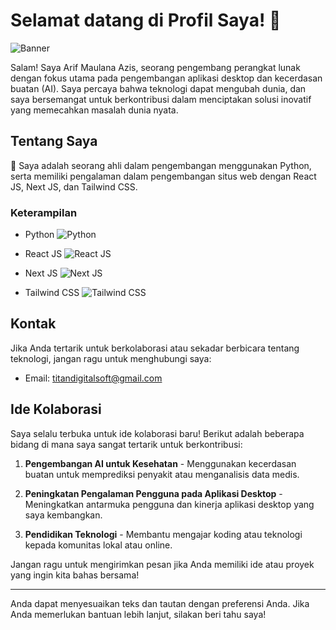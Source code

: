 # Selamat datang di Profil Saya! 👋

![Banner](link_ke_gambar_anda)

Salam! Saya Arif Maulana Azis, seorang pengembang perangkat lunak dengan fokus utama pada pengembangan aplikasi desktop dan kecerdasan buatan (AI). Saya percaya bahwa teknologi dapat mengubah dunia, dan saya bersemangat untuk berkontribusi dalam menciptakan solusi inovatif yang memecahkan masalah dunia nyata.

## Tentang Saya

🚀 Saya adalah seorang ahli dalam pengembangan menggunakan Python, serta memiliki pengalaman dalam pengembangan situs web dengan React JS, Next JS, dan Tailwind CSS.

### Keterampilan

- Python
  ![Python](https://progress-bar.dev/100/?title=Expert)

- React JS
  ![React JS](https://progress-bar.dev/80/?title=Advanced)

- Next JS
  ![Next JS](https://progress-bar.dev/80/?title=Advanced)

- Tailwind CSS
  ![Tailwind CSS](https://progress-bar.dev/80/?title=Advanced)

## Kontak

Jika Anda tertarik untuk berkolaborasi atau sekadar berbicara tentang teknologi, jangan ragu untuk menghubungi saya:

- Email: [titandigitalsoft@gmail.com](mailto:titandigitalsoft@gmail.com)

## Ide Kolaborasi

Saya selalu terbuka untuk ide kolaborasi baru! Berikut adalah beberapa bidang di mana saya sangat tertarik untuk berkontribusi:

1. **Pengembangan AI untuk Kesehatan** - Menggunakan kecerdasan buatan untuk memprediksi penyakit atau menganalisis data medis.

2. **Peningkatan Pengalaman Pengguna pada Aplikasi Desktop** - Meningkatkan antarmuka pengguna dan kinerja aplikasi desktop yang saya kembangkan.

3. **Pendidikan Teknologi** - Membantu mengajar koding atau teknologi kepada komunitas lokal atau online.

Jangan ragu untuk mengirimkan pesan jika Anda memiliki ide atau proyek yang ingin kita bahas bersama!

---

Anda dapat menyesuaikan teks dan tautan dengan preferensi Anda. Jika Anda memerlukan bantuan lebih lanjut, silakan beri tahu saya!
